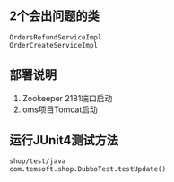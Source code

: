 2个会出问题的类  
----- 
    OrdersRefundServiceImpl   
    OrderCreateServiceImpl   

部署说明
-----
1. Zookeeper 2181端口启动
1. oms项目Tomcat启动


运行JUnit4测试方法
-----
    shop/test/java
    com.temsoft.shop.DubboTest.testUpdate()
